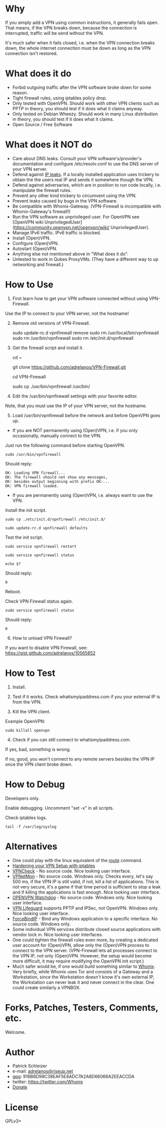 # Why
If you simply add a VPN using common instructions, it generally fails open. That means, if the VPN breaks down, because the connection is interrupted, traffic will be send without the VPN.

It's much safer when it fails closed, i.e. when the VPN connection breaks down, the whole internet connection must be down as long as the VPN connection isn't restored.

# What does it do

* Forbid outgoing traffic after the VPN software broke down for some reason.
* Tight firewall rules, using iptables policy drop.
* Only tested with OpenVPN. Should work with other VPN clients such as PPTP in theory, you should test if it does what it claims anyway.
* Only tested on Debian Wheezy. Should work in many Linux distribution in theory, you should test if it does what it claims.
* Open Source / Free Software

# What does it NOT do

* Care about DNS leaks. Consult your VPN software's/provider's documentation and
configure /etc/resolv.conf to use the DNS server of your VPN server.
* Defend against
[IP leaks](https://blog.torproject.org/blog/bittorrent-over-tor-isnt-good-idea).
If a locally installed application uses trickery to obtain the the users real
IP and sends it somewhere though the VPN.
* Defend against adversaries, which are in position to run code locally, i.e.
manipulate the firewall rules.
* Prevent any other kind trickery to circumvent using the VPN.
* Prevent leaks caused by bugs in the VPN software.
* Be compatible with Whonix-Gateway. (VPN-Firewall is incompatible with Whonix-Gateway's firewall!)
* Run the VPN software as unprivileged user. For OpenVPN see
[OpenVPN wiki UnprivilegedUser](https://community.openvpn.net/openvpn/wiki/
UnprivilegedUser).
* Manage IPv6 traffic. IPv6 traffic is blocked.
* Install (Open)VPN.
* Configure (Open)VPN.
* Autostart (Open)VPN.
* Anything else not mentioned above in "What does it do".
* Untested to work in Qubes ProxyVMs. (They have a different way to up networking and firewall.)

# How to Use
1) First learn how to get your VPN software connected without using VPN-Firewall.

Use the IP to connect to your VPN server, not the hostname!

2) Remove old versions of VPN-Firewall.

    sudo update-rc.d vpnfirewall remove
    sudo rm /usr/local/bin/vpnfirewall
    sudo rm /usr/bin/vpnfirewall
    sudo rm /etc/init.d/vpnfirewall

3) Get the firewall script and install it.

    cd ~

    git clone https://github.com/adrelanos/VPN-Firewall.git

    cd VPN-Firewall

    sudo cp ./usr/bin/vpnfirewall /usr/bin/

4) Edit the /usr/bin/vpnfirewall settings with your favorite editor.

Note, that you must use the IP of your VPN server, not the hostname.

5) Load /usr/bin/vpnfirewall before the network and before OpenVPN goes up.

* If you are NOT permanently using (Open)VPN, i.e. if you only occasionally, manually connect to the VPN.

Just run the following command before starting OpenVPN.

    sudo /usr/bin/vpnfirewall

Should reply:

    OK: Loading VPN firewall...
    OK: The firewall should not show any messages,
    OK: besides output beginning with prefix OK:...
    OK: VPN firewall loaded.

* If you are permanently using (Open)VPN, i.e. always want to use the VPN.

Install the init script.

    sudo cp ./etc/init.d/vpnfirewall /etc/init.d/

    sudo update-rc.d vpnfirewall defaults

Test the init script.

    sudo service vpnfirewall restart

    sudo service vpnfirewall status

    echo $?

Should reply:

    0

Reboot.

Check VPN Firewall status again.

    sudo service vpnfirewall status

Should reply:

    0

6) How to unload VPN Firewall?

If you want to disable VPN Firewall, see:
https://gist.github.com/adrelanos/10565852

# How to Test

1) Install.

2) Test if it works. Check whatismyipaddress.com if you your external IP is from the VPN.

3) Kill the VPN client.

Example OpenVPN:

    sudo killall openvpn

4) Check if you can still connect to whatismyipaddress.com.

If yes, bad, something is wrong.

If no, good, you won't connect to any remote servers besides the VPN IP once the VPN client broke down.

# How to Debug

Developers only.

Enable debugging. Uncomment "set -x" in all scripts.

Check iptables logs.

    tail -f /var/log/syslog

# Alternatives

* One could play with the linux equivalent of the [route](http://cranthetrader.blogspot.se/2011/10/dont-allow-non-vpn-traffic.html) command.
* [Hardening your VPN Setup with iptables](http://www.inputoutput.io/hardening-your-vpn-setup-with-iptables/)
* [VPNCheck](http://www.guavi.com/vpncheck_free.html) - No source code. Nice looking user interface.
* [VPNetMon](http://vpnetmon.webs.com/) - No source code. Windows only. Checks every, let's say 500 ms, if the VPN IP is still valid, if not, kill a list of applications. This is not very secure, it's a game if that time period is sufficient to stop a leak and if killing the applications is fast enough. Nice looking user interface.
* [OPENVPN Watchdog](http://openvpnchecker.com/) - No source code. Windows only. Nice looking user interface.
* [VPN Lifeguard](https://sourceforge.net/projects/vpnlifeguard/) supports PPTP and IPSec, not OpenVPN. Windows only. Nice looking user interface.
* [ForceBindIP](http://www.r1ch.net/stuff/forcebindip/) - Bind any Windows application to a specific interface. No source code. Windows only.
* Some individual VPN services distribute closed source applications with vendor lock in. Nice looking user interfaces.
* One could tighten the firewall rules even more, by creating a dedicated user account for (Open)VPN, allow only the (Open)VPN process to connect to the VPN server. (VPN-Firewall lets all processes connect to the VPN IP, not only (Open)VPN. However, the setup would become more difficult, it may require modifying the OpenVPN init script.)
* Much safer would be, if one would build something similar to [Whonix](https://github.com/adrelanos/Whonix). Very briefly, while Whonix uses Tor and consists of a Gateway and a Workstation, since the Workstation doesn't know it's own external IP, the Workstation can never leak it and never connect in the clear. One could create similarly a VPNBOX.

# Forks, Patches, Testers, Comments, etc.

Welcome.

# Author

* Patrick Schleizer
* e-mail: adrelanos@riseup.net
* [gpg](https://www.whonix.org/wiki/Patrick_Schleizer): 916B8D99C38EAF5E8ADC7A2A8D66066A2EEACCDA
* twitter: https://twitter.com/Whonix
* [Donate](https://www.whonix.org/wiki/Donate)

# License

GPLv3+

